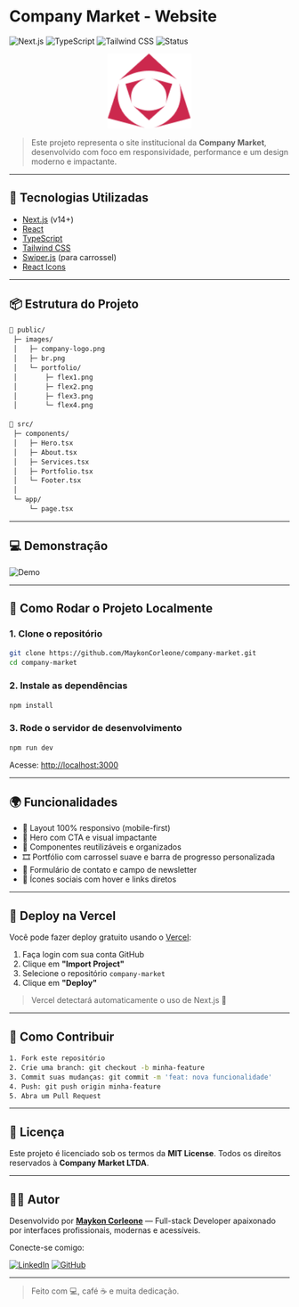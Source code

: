 # Company Market - Website

![Next.js](https://img.shields.io/badge/Next.js-000?style=for-the-badge&logo=next.js&logoColor=white)
![TypeScript](https://img.shields.io/badge/TypeScript-007ACC?style=for-the-badge&logo=typescript&logoColor=white)
![Tailwind CSS](https://img.shields.io/badge/Tailwind-06B6D4?style=for-the-badge&logo=tailwindcss&logoColor=white)
![Status](https://img.shields.io/badge/status-em%20desenvolvimento-yellow?style=for-the-badge)

<div align="center">
  <img src="./public/images/company-logo.png" alt="Company Market logo" width="150" />
</div>

> Este projeto representa o site institucional da **Company Market**, desenvolvido com foco em responsividade, performance e um design moderno e impactante.

---

## 🧱 Tecnologias Utilizadas

- [Next.js](https://nextjs.org/) (v14+)
- [React](https://react.dev/)
- [TypeScript](https://www.typescriptlang.org/)
- [Tailwind CSS](https://tailwindcss.com/)
- [Swiper.js](https://swiperjs.com/) (para carrossel)
- [React Icons](https://react-icons.github.io/react-icons/)

---

## 📦 Estrutura do Projeto

```bash
📁 public/
 ├─ images/
 │   ├─ company-logo.png
 │   ├─ br.png
 │   └─ portfolio/
 │       ├─ flex1.png
 │       ├─ flex2.png
 │       ├─ flex3.png
 │       └─ flex4.png

📁 src/
 ├─ components/
 │   ├─ Hero.tsx
 │   ├─ About.tsx
 │   ├─ Services.tsx
 │   ├─ Portfolio.tsx
 │   └─ Footer.tsx
 │
 └─ app/
     └─ page.tsx
```

---

## 💻 Demonstração

![Demo](./public/demo.gif)

---

## 🚀 Como Rodar o Projeto Localmente

### 1. Clone o repositório
```bash
git clone https://github.com/MaykonCorleone/company-market.git
cd company-market
```

### 2. Instale as dependências
```bash
npm install
```

### 3. Rode o servidor de desenvolvimento
```bash
npm run dev
```

Acesse: [http://localhost:3000](http://localhost:3000)

---

## 🌍 Funcionalidades

- 📱 Layout 100% responsivo (mobile-first)
- 🎯 Hero com CTA e visual impactante
- 🧩 Componentes reutilizáveis e organizados
- 🎞️ Portfólio com carrossel suave e barra de progresso personalizada
- 📨 Formulário de contato e campo de newsletter
- 🔗 Ícones sociais com hover e links diretos

---

## 🧪 Deploy na Vercel

Você pode fazer deploy gratuito usando o [Vercel](https://vercel.com/):

1. Faça login com sua conta GitHub
2. Clique em **"Import Project"**
3. Selecione o repositório `company-market`
4. Clique em **"Deploy"**

> Vercel detectará automaticamente o uso de Next.js 🚀

---

## 🤝 Como Contribuir

```bash
1. Fork este repositório
2. Crie uma branch: git checkout -b minha-feature
3. Commit suas mudanças: git commit -m 'feat: nova funcionalidade'
4. Push: git push origin minha-feature
5. Abra um Pull Request
```

---

## 📄 Licença

Este projeto é licenciado sob os termos da **MIT License**. Todos os direitos reservados à **Company Market LTDA**.

---

## 👨‍💻 Autor

Desenvolvido por **[Maykon Corleone](https://github.com/MaykonCorleone)** — Full-stack Developer apaixonado por interfaces profissionais, modernas e acessíveis.

Conecte-se comigo:

[![LinkedIn](https://img.shields.io/badge/-LinkedIn-blue?style=flat-square&logo=linkedin&logoColor=white)](https://www.linkedin.com/in/maykon-araujo-1a5798292/)
[![GitHub](https://img.shields.io/badge/-GitHub-black?style=flat-square&logo=github&logoColor=white)](https://github.com/MaykonCorleone)

---

> Feito com 💻, café ☕ e muita dedicação.
